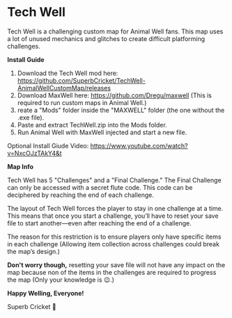 # Tech Well

Tech Well is a challenging custom map for Animal Well fans. This map uses a lot of unused mechanics and glitches to create difficult platforming challenges.

**Install Guide**

1. Download the Tech Well mod here: https://github.com/SuperbCricket/TechWell-AnimalWellCustomMap/releases
2. Download MaxWell here: https://github.com/Dregu/maxwell (This is required to run custom maps in Animal Well.)
3. reate a "Mods" folder inside the "MAXWELL" folder (the one without the .exe file).
4. Paste and extract TechWell.zip into the Mods folder.
5. Run Animal Well with MaxWell injected and start a new file.

Optional Install Giude Video: 
https://www.youtube.com/watch?v=NxcOJzTAkY4&t 

**Map Info**

Tech Well has 5 "Challenges" and a "Final Challenge." The Final Challenge can only be accessed with a secret flute code. This code can be deciphered by reaching the end of each challenge.

The layout of Tech Well forces the player to stay in one challenge at a time. This means that once you start a challenge, you’ll have to reset your save file to start another—even after reaching the end of a challenge.

The reason for this restriction is to ensure players only have specific items in each challenge (Allowing item collection across challenges could break the map’s design.)

**Don't worry though,** 
resetting your save file will not have any impact on the map because non of the items in the challenges are required to progress the map (Only your knowledge is 😉.)

**Happy Welling, Everyone!**




Superb Cricket 🦗
